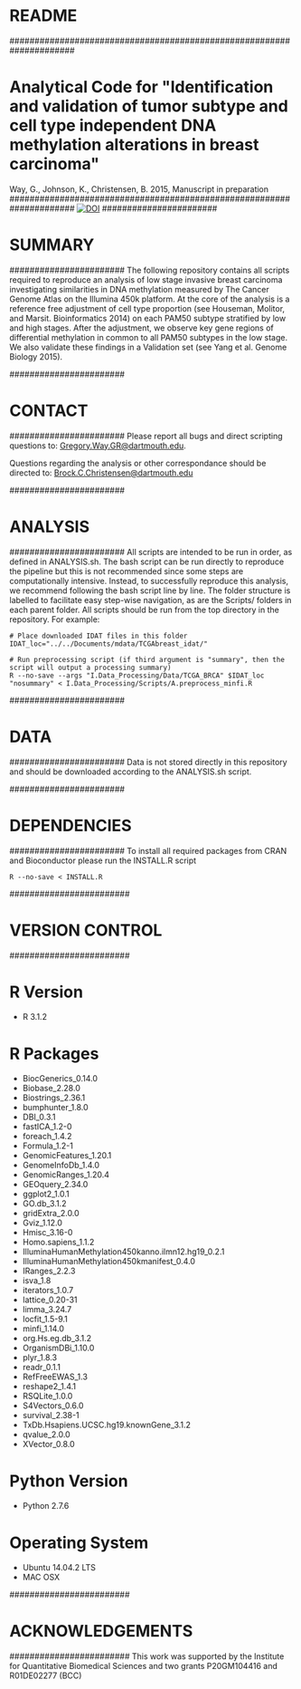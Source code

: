 # README #

#####################################################################
# Analytical Code for "Identification and validation of tumor subtype and cell type independent DNA methylation alterations in breast carcinoma" 
Way, G., Johnson, K., Christensen, B. 2015, Manuscript in preparation
#####################################################################
[![DOI](https://zenodo.org/badge/18957/gwaygenomics/brca_lowstage_DMGRs.svg)](https://zenodo.org/badge/latestdoi/18957/gwaygenomics/brca_lowstage_DMGRs)
#######################
# SUMMARY
#######################
The following repository contains all scripts required to reproduce an analysis of low stage invasive
breast carcinoma investigating similarities in DNA methylation measured by The Cancer Genome Atlas on
the Illumina 450k platform. At the core of the analysis is a reference free adjustment of cell type
proportion (see Houseman, Molitor, and Marsit. Bioinformatics 2014) on each PAM50 subtype stratified by 
low and high stages. After the adjustment, we observe key gene regions of differential methylation in 
common to all PAM50 subtypes in the low stage. We also validate these findings in a Validation set (see 
Yang et al. Genome Biology 2015).

#######################
# CONTACT
#######################
Please report all bugs and direct scripting questions to:
Gregory.Way.GR@dartmouth.edu.

Questions regarding the analysis or other correspondance should be directed to:
Brock.C.Christensen@dartmouth.edu

#######################
# ANALYSIS
#######################
All scripts are intended to be run in order, as defined in ANALYSIS.sh. The bash script can be run 
directly to reproduce the pipeline but this is not recommended since some steps are computationally
intensive. Instead, to successfully reproduce this analysis, we recommend following the bash script line
by line. The folder structure is labelled to facilitate easy step-wise navigation, as are the Scripts/ 
folders in each parent folder. All scripts should be run from the top directory in the repository. For example: 

~~~~~~~~~~~~~~~~~~~~~~~~~~~~~~~~~~~~~~~~~~~~~
# Place downloaded IDAT files in this folder
IDAT_loc="../../Documents/mdata/TCGAbreast_idat/"

# Run preprocessing script (if third argument is "summary", then the script will output a processing summary)
R --no-save --args "I.Data_Processing/Data/TCGA_BRCA" $IDAT_loc "nosummary" < I.Data_Processing/Scripts/A.preprocess_minfi.R
~~~~~~~~~~~~~~~~~~~~~~~~~~~~~~~~~~~~~~~~~~~~~

#######################
# DATA
#######################
Data is not stored directly in this repository and should be downloaded according to the ANALYSIS.sh script.

#######################
# DEPENDENCIES
#######################
To install all required packages from CRAN and Bioconductor please run the INSTALL.R script

~~~~~~~~~~~~~~~~~~~~~~~~~~~~~~~~~~~~~~~~~~~~~
R --no-save < INSTALL.R
~~~~~~~~~~~~~~~~~~~~~~~~~~~~~~~~~~~~~~~~~~~~~

########################
# VERSION CONTROL
########################

# R Version
* R 3.1.2

# R Packages
* BiocGenerics_0.14.0 
* Biobase_2.28.0
* Biostrings_2.36.1
* bumphunter_1.8.0
* DBI_0.3.1
* fastICA_1.2-0 
* foreach_1.4.2
* Formula_1.2-1
* GenomicFeatures_1.20.1
* GenomeInfoDb_1.4.0
* GenomicRanges_1.20.4
* GEOquery_2.34.0
* ggplot2_1.0.1
* GO.db_3.1.2
* gridExtra_2.0.0
* Gviz_1.12.0
* Hmisc_3.16-0
* Homo.sapiens_1.1.2
* IlluminaHumanMethylation450kanno.ilmn12.hg19_0.2.1
* IlluminaHumanMethylation450kmanifest_0.4.0
* IRanges_2.2.3
* isva_1.8
* iterators_1.0.7
* lattice_0.20-31
* limma_3.24.7
* locfit_1.5-9.1
* minfi_1.14.0
* org.Hs.eg.db_3.1.2
* OrganismDBi_1.10.0
* plyr_1.8.3
* readr_0.1.1
* RefFreeEWAS_1.3
* reshape2_1.4.1
* RSQLite_1.0.0
* S4Vectors_0.6.0
* survival_2.38-1
* TxDb.Hsapiens.UCSC.hg19.knownGene_3.1.2
* qvalue_2.0.0
* XVector_0.8.0

# Python Version
* Python 2.7.6

# Operating System
* Ubuntu 14.04.2 LTS
* MAC OSX

########################
# ACKNOWLEDGEMENTS
########################
This work was supported by the Institute for Quantitative Biomedical Sciences and two grants P20GM104416 and R01DE02277 (BCC)

